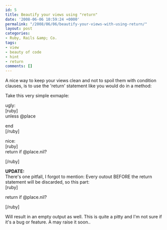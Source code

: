 ```yaml
---
id: 5
title: Beautify your views using "return"
date: '2008-06-06 10:59:24 +0000'
permalink: "/2008/06/06/beautify-your-views-with-using-return/"
layout: post
categories:
- Ruby, Rails &amp; Co.
tags:
- view
- beauty of code
- hint
- return
comments: []
---
```

A nice way to keep your views clean and not to spoil them with condition clauses, is to use the 'return' statement like you would do in a method:

Take this very simple exmaple:

ugly:  
[ruby]  
unless @place  
  
end  
[/ruby]

nice:  
[ruby]  
return if @place.nil?  
  
[/ruby]

**UPDATE:**  
There's one pitfall, I forgot to mention: Every outout BEFORE the return statement will be discarded, so this part:  
[ruby]  
  
return if @place.nil?  
  
[/ruby]

Will result in an empty output as well. This is quite a pitty and I'm not sure if it's a bug or feature. A may raise it soon..